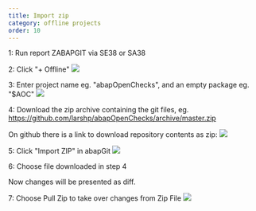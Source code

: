 ```yaml
---
title: Import zip
category: offline projects
order: 10
---
```


1: Run report ZABAPGIT via SE38 or SA38

2: Click "+ Offline"
![](img/offline1.png)

3: Enter project name eg. "abapOpenChecks", and an empty package eg. "$AOC"
![](img/offline2.png)

4: Download the zip archive containing the git files, eg. https://github.com/larshp/abapOpenChecks/archive/master.zip

On github there is a link to download repository contents as zip:
![](img/download_zip.png)

5: Click "Import ZIP" in abapGit
![](img/offline3.png)

6: Choose file downloaded in step 4

Now changes will be presented as diff.

7: Choose Pull Zip to take over changes from Zip File
![](img/Pull_from_zip.png)
